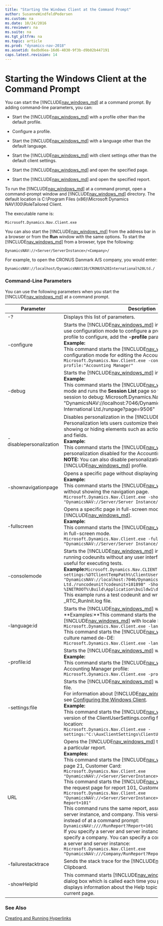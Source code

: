 ```yaml
---
title: "Starting the Windows Client at the Command Prompt"
author: SusanneWindfeldPedersen
ms.custom: na
ms.date: 10/24/2016
ms.reviewer: na
ms.suite: na
ms.tgt_pltfrm: na
ms.topic: article
ms.prod: "dynamics-nav-2018"
ms.assetid: 0adbd6ea-16d6-4030-9f3b-d9b02b447191
caps.latest.revision: 14
---
```


# Starting the Windows Client at the Command Prompt

You can start the [!INCLUDE[nav_windows_md](includes/nav_windows_md.md)] at a command prompt. By adding command-line parameters, you can:

* Start the [!INCLUDE[nav_windows_md](includes/nav_windows_md.md)] with a profile other than the default profile.

* Configure a profile.

* Start the [!INCLUDE[nav_windows_md](includes/nav_windows_md.md)] with a language other than the default language.

* Start the [!INCLUDE[nav_windows_md](includes/nav_windows_md.md)] with client settings other than the default client settings.

* Start the [!INCLUDE[nav_windows_md](includes/nav_windows_md.md)] and open the specified page.

* Start the [!INCLUDE[nav_windows_md](includes/nav_windows_md.md)] and open the specified report.

To run the [!INCLUDE[nav_windows_md](includes/nav_windows_md.md)] at a command prompt, open a command-prompt window and [!INCLUDE[nav_windows_md](includes/nav_windows_md.md)] directory. The default location is C:\Program Files (x86)\Microsoft Dynamics NAV\100\RoleTailored Client.

The executable name is:
```
Microsoft.Dynamics.Nav.Client.exe
```
You can also start the [!INCLUDE[nav_windows_md](includes/nav_windows_md.md)] from the address bar in a browser or from the **Run** window with the same options. To start the [!INCLUDE[nav_windows_md](includes/nav_windows_md.md)] from a browser, type the following:

```
DynamicsNAV://<Server/ServerInstance>/<Company>/
```
For example, to open the CRONUS Danmark A/S company, you would enter:

```
DynamicsNAV://localhost/DynamicsNAV110/CRONUS%20International%20Ltd./
```
### Command-Line Parameters
You can use the following parameters when you start the [!INCLUDE[nav_windows_md](includes/nav_windows_md.md)] at a command prompt.



Parameter  |Description  
---------|---------
-?         |Displays this list of parameters.  
-configure |Starts the [!INCLUDE[nav_windows_md](includes/nav_windows_md.md)] in configuration mode. You use configuration mode to configure a profile. To specify which profile to configure, add the **-profile** parameter.<br/>**Example:**<br/>This command starts the [!INCLUDE[nav_windows_md](includes/nav_windows_md.md)] in configuration mode for editing the Accounting Manager profile: `Microsoft.Dynamics.Nav.Client.exe -configure -profile:"Accounting Manager"` <!-- For more information, see [How to: Open Microsoft Dynamics NAV in Configuration Mode](How%20to:%20Open%20Microsoft%20Dynamics%20NAV%20in%20Configuration%20Mode.md).-->       
-debug     |Starts the [!INCLUDE[nav_windows_md](includes/nav_windows_md.md)] in debug mode.<br/>**Example:**<br/>This command starts the [!INCLUDE[nav_windows_md](includes/nav_windows_md.md)] in debug mode and runs the **Session List** page so that you can select a session to debug: Microsoft.Dynamics.Nav.Client.exe –debug "DynamicsNAV://localhost:7046/DynamicsNAV110/CRONUS International Ltd./runpage?page=9506"         
-disablepersonalization     |Disables personalization in the [!INCLUDE[nav_windows_md](includes/nav_windows_md.md)]. Personalization lets users customize their Role Center and pages by showing or hiding elements such as actions, FactBoxes, FastTabs, and fields.<br/>**Example:**<br/>This command starts the [!INCLUDE[nav_windows_md](includes/nav_windows_md.md)] with personalization disabled for the Accounting Manager profile: <br/>**NOTE:** You can also disable personalization for users based on their [!INCLUDE[nav_windows_md](includes/nav_windows_md.md)] profile. <!-- For more information, see [How to: Disable Personalization](How%20to:%20Disable%20Personalization.md).-->         
-shownavigationpage     |Opens a specific page without displaying the navigation page.<br/>**Example:**<br/>This command starts the [!INCLUDE[nav_windows_md](includes/nav_windows_md.md)] on page 21 without showing the navigation page.<br/>`Microsoft.Dynamics.Nav.Client.exe -shownavigationpage:0 "DynamicsNAV://Server/Server Instance/Company/RunPage?Page=21"`      
-fullscreen     |Opens a specific page in full-screen mode in [!INCLUDE[nav_windows_md](includes/nav_windows_md.md)].<br/>**Example:**<br/>This command starts the [!INCLUDE[nav_windows_md](includes/nav_windows_md.md)] on page 21 in full-screen mode.<br/>`Microsoft.Dynamics.Nav.Client.exe -fullscreen "DynamicsNAV://Server/Server Instance/Company/RunPage?Page=21"`  
-consolemode     |Starts the [!INCLUDE[nav_windows_md](includes/nav_windows_md.md)] in console mode to enable running codeunits without any user interface. This is, for example, useful for executing tests.<br/>**Example:**`Microsoft.Dynamics.Nav.CLIENT.exe -consolemode -settings:%DTClientTempPath%\ClientUserSettings.config "DynamicsNAV://localhost:7046/DynamicsNav/CRONUS International Ltd./runcodeunit?codeunit=101898" -ShowNavigationPage:0 > %INETROOT%\Build\Application\buildw1\databases\_RTC_RunInit.log`<br/>This example runs a test codeunit and writes the result to the _RTC_RunInit.log file.         
-language:id     |Starts the [!INCLUDE[nav_windows_md](includes/nav_windows_md.md)] with the specified language.<br/>**Examples:**This command starts the [!INCLUDE[nav_windows_md](includes/nav_windows_md.md)] with locale ID 1033:<br/>`Microsoft.Dynamics.Nav.Client.exe -language:1033`<br/>This command starts the [!INCLUDE[nav_windows_md](includes/nav_windows_md.md)] for the culture named de-DE:<br/>`Microsoft.Dynamics.Nav.Client.exe -language:de-DE`         
-profile:id     |Starts the [!INCLUDE[nav_windows_md](includes/nav_windows_md.md)] with the specified profile.<br/>**Example:**<br/>This command starts the [!INCLUDE[nav_windows_md](includes/nav_windows_md.md)] with the Accounting Manager profile:<br/>`Microsoft.Dynamics.Nav.Client.exe -profile:"Accounting Manager"`        
-settings:file    |Starts the [!INCLUDE[nav_windows_md](includes/nav_windows_md.md)] with the specified settings file.<br/>For information about [!INCLUDE[nav_windows_md](includes/nav_windows_md.md)] settings files, see [Configuring the Windows Client](Configuring-the-Windows-Client.md).<br/>**Example:**<br/>This command starts the [!INCLUDE[nav_windows_md](includes/nav_windows_md.md)] with a version of the ClientUserSettings.config file that is not at the default location:<br/>`Microsoft.Dynamics.Nav.Client.exe -settings:"C:\AuxClientSettings\ClientUserSettings.config" `        
URL    |Opens the [!INCLUDE[nav_windows_md](includes/nav_windows_md.md)] to a particular page or with a particular report.<br/>**Examples:**<br/>This command starts the [!INCLUDE[nav_windows_md](includes/nav_windows_md.md)] and opens to page 21, Customer Card:<br/>`Microsoft.Dynamics.Nav.Client.exe "DynamicsNAV://<Server/ServerInstance>/Company/RunPage?Page=21"`<br/>This command starts the [!INCLUDE[nav_windows_md](includes/nav_windows_md.md)] and opens the request page for report 101, Customer List:<br/>`Microsoft.Dynamics.Nav.Client.exe "DynamicsNAV://<Server/ServerInstance>/Company/RunReport?Report=101"`<br/>This command runs the same report, assuming the default server, server instance, and company. This version runs from a browser instead of at a command prompt:<br/>`DynamicsNAV:////RunReport?Report=101`<br/>If you specify a server and server instance, then you must also specify a company. You can specify a company without specifying a server and server instance:<br/>`Microsoft.Dynamics.Nav.Client.exe "DynamicsNAV:///Company/RunReport?Report=101"`         
-failurestacktrace    |Sends the stack trace for the [!INCLUDE[nav_windows_md](includes/nav_windows_md.md)] to the Clipboard.         
-showHelpId    |This command starts [!INCLUDE[nav_windows_md](includes/nav_windows_md.md)] and enables a dialog box which is called each time you press F1. This dialog box displays information about the Help topic that is called from the current page.         

### See Also
[Creating and Running Hyperlinks](Creating-and-Running-Hyperlinks.md)  

